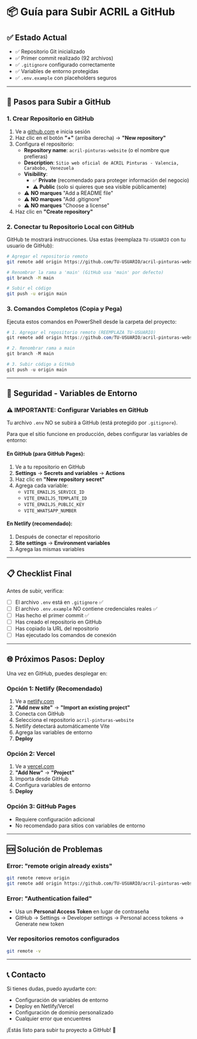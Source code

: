 # 📦 Guía para Subir ACRIL a GitHub

## ✅ Estado Actual
- ✅ Repositorio Git inicializado
- ✅ Primer commit realizado (92 archivos)
- ✅ `.gitignore` configurado correctamente
- ✅ Variables de entorno protegidas
- ✅ `.env.example` con placeholders seguros

---

## 🚀 Pasos para Subir a GitHub

### 1. Crear Repositorio en GitHub

1. Ve a [github.com](https://github.com) e inicia sesión
2. Haz clic en el botón **"+"** (arriba derecha) → **"New repository"**
3. Configura el repositorio:
   - **Repository name**: `acril-pinturas-website` (o el nombre que prefieras)
   - **Description**: `Sitio web oficial de ACRIL Pinturas - Valencia, Carabobo, Venezuela`
   - **Visibility**: 
     - ✅ **Private** (recomendado para proteger información del negocio)
     - ⚠️ **Public** (solo si quieres que sea visible públicamente)
   - ⚠️ **NO marques** "Add a README file"
   - ⚠️ **NO marques** "Add .gitignore"
   - ⚠️ **NO marques** "Choose a license"
4. Haz clic en **"Create repository"**

### 2. Conectar tu Repositorio Local con GitHub

GitHub te mostrará instrucciones. Usa estas (reemplaza `TU-USUARIO` con tu usuario de GitHub):

```bash
# Agregar el repositorio remoto
git remote add origin https://github.com/TU-USUARIO/acril-pinturas-website.git

# Renombrar la rama a 'main' (GitHub usa 'main' por defecto)
git branch -M main

# Subir el código
git push -u origin main
```

### 3. Comandos Completos (Copia y Pega)

Ejecuta estos comandos en PowerShell desde la carpeta del proyecto:

```powershell
# 1. Agregar el repositorio remoto (REEMPLAZA TU-USUARIO)
git remote add origin https://github.com/TU-USUARIO/acril-pinturas-website.git

# 2. Renombrar rama a main
git branch -M main

# 3. Subir código a GitHub
git push -u origin main
```

---

## 🔐 Seguridad - Variables de Entorno

### ⚠️ IMPORTANTE: Configurar Variables en GitHub

Tu archivo `.env` NO se subirá a GitHub (está protegido por `.gitignore`).

Para que el sitio funcione en producción, debes configurar las variables de entorno:

#### En GitHub (para GitHub Pages):
1. Ve a tu repositorio en GitHub
2. **Settings** → **Secrets and variables** → **Actions**
3. Haz clic en **"New repository secret"**
4. Agrega cada variable:
   - `VITE_EMAILJS_SERVICE_ID`
   - `VITE_EMAILJS_TEMPLATE_ID`
   - `VITE_EMAILJS_PUBLIC_KEY`
   - `VITE_WHATSAPP_NUMBER`

#### En Netlify (recomendado):
1. Después de conectar el repositorio
2. **Site settings** → **Environment variables**
3. Agrega las mismas variables

---

## 📋 Checklist Final

Antes de subir, verifica:

- [ ] El archivo `.env` está en `.gitignore` ✅
- [ ] El archivo `.env.example` NO contiene credenciales reales ✅
- [ ] Has hecho el primer commit ✅
- [ ] Has creado el repositorio en GitHub
- [ ] Has copiado la URL del repositorio
- [ ] Has ejecutado los comandos de conexión

---

## 🌐 Próximos Pasos: Deploy

Una vez en GitHub, puedes desplegar en:

### Opción 1: Netlify (Recomendado)
1. Ve a [netlify.com](https://netlify.com)
2. **"Add new site"** → **"Import an existing project"**
3. Conecta con GitHub
4. Selecciona el repositorio `acril-pinturas-website`
5. Netlify detectará automáticamente Vite
6. Agrega las variables de entorno
7. **Deploy**

### Opción 2: Vercel
1. Ve a [vercel.com](https://vercel.com)
2. **"Add New"** → **"Project"**
3. Importa desde GitHub
4. Configura variables de entorno
5. **Deploy**

### Opción 3: GitHub Pages
- Requiere configuración adicional
- No recomendado para sitios con variables de entorno

---

## 🆘 Solución de Problemas

### Error: "remote origin already exists"
```bash
git remote remove origin
git remote add origin https://github.com/TU-USUARIO/acril-pinturas-website.git
```

### Error: "Authentication failed"
- Usa un **Personal Access Token** en lugar de contraseña
- GitHub → Settings → Developer settings → Personal access tokens → Generate new token

### Ver repositorios remotos configurados
```bash
git remote -v
```

---

## 📞 Contacto

Si tienes dudas, puedo ayudarte con:
- Configuración de variables de entorno
- Deploy en Netlify/Vercel
- Configuración de dominio personalizado
- Cualquier error que encuentres

¡Estás listo para subir tu proyecto a GitHub! 🚀
